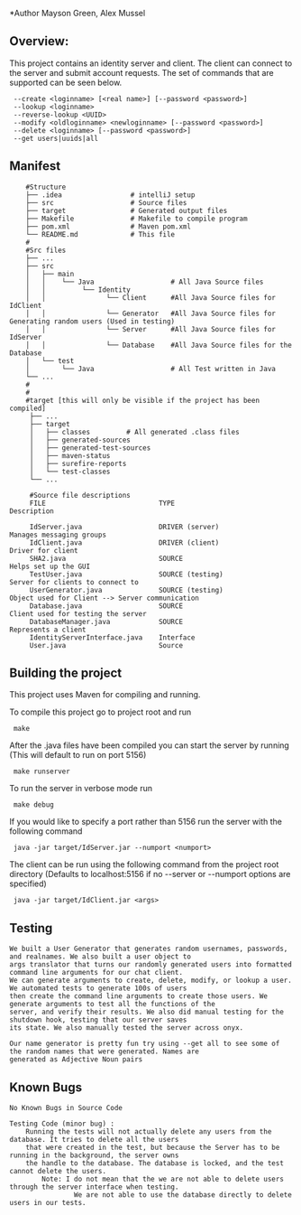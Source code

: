 *Author Mayson Green, Alex Mussel

## Overview:
 This project contains an identity server and client. The client can connect to the server and submit
 account requests. The set of commands that are supported can be seen below. 
```
 --create <loginname> [<real name>] [--password <password>]
 --lookup <loginname>
 --reverse-lookup <UUID>
 --modify <oldloginname> <newloginname> [--password <password>]
 --delete <loginname> [--password <password>]
 --get users|uuids|all
```
## Manifest
```
    #Structure
    ├── .idea                 # intelliJ setup
    ├── src                   # Source files
    ├── target                # Generated output files
    ├── Makefile              # Makefile to compile program
    ├── pom.xml               # Maven pom.xml
    └── README.md             # This file
    #
    #Src files
    ├── ...
    ├── src                   
    │   ├── main 
    │   │    └── Java                   # All Java Source files
    │   │         └── Identity
    │   │               └── Client      #All Java Source files for IdClient
    │   │               └── Generator   #All Java Source files for Generating random users (Used in testing)
    │   │               └── Server      #All Java Source files for IdServer
    │   │               └── Database    #All Java Source files for the Database
    │   └── test
    │        └── Java                   # All Test written in Java
    └── ...
    #
    #
    #target [this will only be visible if the project has been compiled]
     ├── ...
     ├── target                   
     │   ├── classes         # All generated .class files
     │   ├── generated-sources
     │   ├── generated-test-sources
     │   ├── maven-status
     │   ├── surefire-reports
     │   └── test-classes
     └── ...

     #Source file descriptions
     FILE                            TYPE                                Description

     IdServer.java                   DRIVER (server)                     Manages messaging groups
     IdClient.java                   DRIVER (client)                     Driver for client
     SHA2.java                       SOURCE                              Helps set up the GUI
     TestUser.java                   SOURCE (testing)                    Server for clients to connect to
     UserGenerator.java              SOURCE (testing)                    Object used for Client --> Server communication
     Database.java                   SOURCE                              Client used for testing the server
     DatabaseManager.java            SOURCE                              Represents a client
     IdentityServerInterface.java    Interface
     User.java                       Source
```
## Building the project
 This project uses Maven for compiling and running.

 To compile this project go to project root and run
```
 make
```
 After the .java files have been compiled you can start the server by running (This will default to run on port 5156)
```
 make runserver
```
 To run the server in verbose mode run
```
 make debug
```
 If you would like to specify a port rather than 5156 run the server with the following command
```
 java -jar target/IdServer.jar --numport <numport>
```
 The client can be run using the following command from the project root directory
 (Defaults to localhost:5156 if no --server or --numport options are specified)
```
 java -jar target/IdClient.jar <args>
```

## Testing

    We built a User Generator that generates random usernames, passwords, and realnames. We also built a user object to
    args translator that turns our randomly generated users into formatted command line arguments for our chat client.
    We can generate arguments to create, delete, modify, or lookup a user. We automated tests to generate 100s of users
    then create the command line arguments to create those users. We generate arguments to test all the functions of the
    server, and verify their results. We also did manual testing for the shutdown hook, testing that our server saves
    its state. We also manually tested the server across onyx.

    Our name generator is pretty fun try using --get all to see some of the random names that were generated. Names are
    generated as Adjective Noun pairs


## Known Bugs
    No Known Bugs in Source Code

    Testing Code (minor bug) :
        Running the tests will not actually delete any users from the database. It tries to delete all the users
        that were created in the test, but because the Server has to be running in the background, the server owns
        the handle to the database. The database is locked, and the test cannot delete the users.
            Note: I do not mean that the we are not able to delete users through the server interface when testing.
                    We are not able to use the database directly to delete users in our tests.
